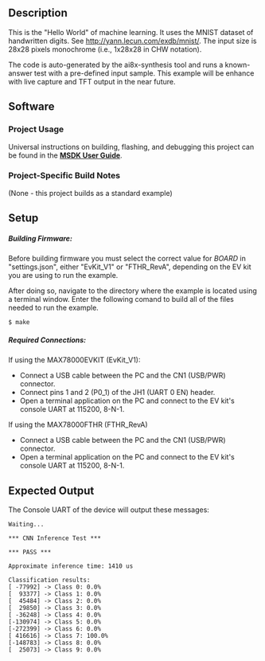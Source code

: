 ## Description

This is the "Hello World" of machine learning. It uses the MNIST dataset of handwritten digits. See http://yann.lecun.com/exdb/mnist/. The input size is 28x28 pixels monochrome (i.e., 1x28x28 in CHW notation).

The code is auto-generated by the ai8x-synthesis tool and runs a known-answer
test with a pre-defined input sample. This example will be enhance with live capture and TFT
output in the near future.


## Software

### Project Usage

Universal instructions on building, flashing, and debugging this project can be found in the **[MSDK User Guide](https://analog-devices-msdk.github.io/msdk/USERGUIDE/)**.

### Project-Specific Build Notes

(None - this project builds as a standard example)

## Setup

##### Building Firmware: 

Before building firmware you must select the correct value for _BOARD_  in "settings.json", either "EvKit\_V1" or "FTHR\_RevA", depending on the EV kit you are using to run the example.

After doing so, navigate to the directory where the example is located using a terminal window. Enter the following comand to build all of the files needed to run the example.

```
$ make
```

##### Required Connections:

If using the MAX78000EVKIT (EvKit_V1):
-   Connect a USB cable between the PC and the CN1 (USB/PWR) connector.
-   Connect pins 1 and 2 (P0_1) of the JH1 (UART 0 EN) header.
-   Open a terminal application on the PC and connect to the EV kit's console UART at 115200, 8-N-1.

If using the MAX78000FTHR (FTHR_RevA)
-   Connect a USB cable between the PC and the CN1 (USB/PWR) connector.
-   Open a terminal application on the PC and connect to the EV kit's console UART at 115200, 8-N-1.

## Expected Output

The Console UART of the device will output these messages:

```
Waiting...

*** CNN Inference Test ***

*** PASS ***

Approximate inference time: 1410 us

Classification results:
[ -77992] -> Class 0: 0.0%
[  93377] -> Class 1: 0.0%
[  45484] -> Class 2: 0.0%
[  29850] -> Class 3: 0.0%
[ -36248] -> Class 4: 0.0%
[-130974] -> Class 5: 0.0%
[-272399] -> Class 6: 0.0%
[ 416616] -> Class 7: 100.0%
[-148783] -> Class 8: 0.0%
[  25073] -> Class 9: 0.0%
```

